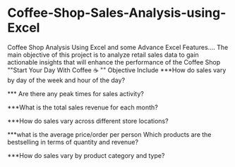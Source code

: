 # Coffee-Shop-Sales-Analysis-using-Excel

Coffee Shop Analysis Using Excel and some Advance Excel Features....
The main objective of this project is to analyze retail sales data to gain actionable insights that will enhance the performance of the Coffee Shop
""Start Your Day With Coffee ☕ ""
Objective Include
***How do sales vary by day of the week and hour of the day?

*** Are there any peak times for sales activity? 

***What is the total sales revenue for each month?

***How do sales vary across different store locations? 

***what is the average price/order per person Which products are the bestselling in terms of quantity and revenue?

***How do sales vary by product category and type?

